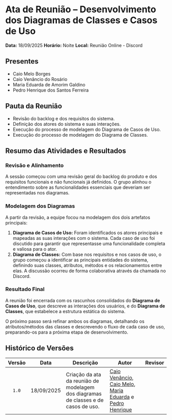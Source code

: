 # Ata de Reunião – Desenvolvimento dos Diagramas de Classes e Casos de Uso

**Data:** 18/09/2025
**Horário:** Noite
**Local:** Reunião Online - Discord

## Presentes
- Caio Melo Borges
- Caio Venâncio do Rosário
- Maria Eduarda de Amorim Galdino
- Pedro Henrique dos Santos Ferreira

## Pauta da Reunião
- Revisão do backlog e dos requisitos do sistema.
- Definição dos atores do sistema e suas interações.
- Execução do processo de modelagem do Diagrama de Casos de Uso.
- Execução do processo de modelagem do Diagrama de Classes.

## Resumo das Atividades e Resultados

### Revisão e Alinhamento
A sessão começou com uma revisão geral do backlog do produto e dos requisitos funcionais e não funcionais já definidos. O grupo alinhou o entendimento sobre as funcionalidades essenciais que deveriam ser representadas nos diagramas.

### Modelagem dos Diagramas
A partir da revisão, a equipe focou na modelagem dos dois artefatos principais:

1.  **Diagrama de Casos de Uso:** Foram identificados os atores principais e mapeadas as suas interações com o sistema. Cada caso de uso foi discutido para garantir que representasse uma funcionalidade completa e valiosa para o ator.
2.  **Diagrama de Classes:** Com base nos requisitos e nos casos de uso, o grupo começou a identificar as principais entidades do sistema, definindo suas classes, atributos, métodos e os relacionamentos entre elas. A discussão ocorreu de forma colaborativa através da chamada no Discord.

### Resultado Final
A reunião foi encerrada com os rascunhos consolidados do **Diagrama de Casos de Uso**, que descreve as interações dos usuários, e do **Diagrama de Classes**, que estabelece a estrutura estática do sistema.

O próximo passo será refinar ambos os diagramas, detalhando os atributos/métodos das classes e descrevendo o fluxo de cada caso de uso, preparando-os para a próxima etapa de desenvolvimento.

## Histórico de Versões

| Versão | Data       | Descrição                                                              | Autor                      | Revisor |
| :----: | ---------- | ---------------------------------------------------------------------- | -------------------------- | ------- |
| `1.0`  | 18/09/2025 | Criação da ata da reunião de modelagem dos diagramas de classes e de casos de uso. | [Caio Venâncio](https://github.com/caio-venancio), [Caio Melo](https://github.com/CaioMelo25), [Maria Eduarda](https://github.com/pyramidsf) e [Pedro Henrique](https://github.com/pedro-hsf)  |         |